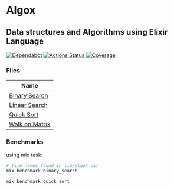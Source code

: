 # Algox

## Data structures and Algorithms using Elixir Language

[//]: # "Badges"
[![Dependabot][dependabot badge]][dependabot]
[![Actions Status][actions badge]][actions]
[![Coverage][coverage badge]][coverage]

[//]: # "Links"
[dependabot]: https://github.com/jaeyson/algox/pulls/app%2Fdependabot
[actions]: https://github.com/jaeyson/algox/actions
[coverage]: https://coveralls.io/github/jaeyson/algox?branch=main

[//]: # "Image sources"
[dependabot badge]: https://img.shields.io/badge/Dependabot-enabled-green
[actions badge]: https://github.com/jaeyson/algox/actions/workflows/ci.yml/badge.svg
[coverage badge]: https://coveralls.io/repos/github/jaeyson/algox/badge.svg?branch=main


[binary search link]: lib/algox/binary_search.ex
[linear search link]: lib/algox/linear_search.ex
[quick sort link]: lib/algox/quick_sort.ex
[walk on matrix link]: lib/algox/walk_on_matrix.ex

### Files

|     Name      |
|---------------|
| [Binary Search][binary search link] |
| [Linear Search][linear search link] |
| [Quick Sort][quick sort link] |
| [Walk on Matrix][walk on matrix link] |

### Benchmarks

using mix task:

```bash
# file names found in lib/algox dir
mix benchmark binary_search

mix benchmark quick_sort
```
